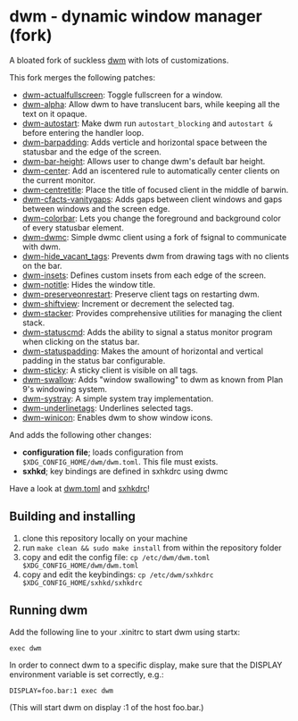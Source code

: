 dwm - dynamic window manager (fork)
===================================
A bloated fork of suckless [dwm](https://dwm.suckless.org/) with lots of customizations.


This fork merges the following patches: 

- [dwm-actualfullscreen](https://dwm.suckless.org/patches/actualfullscreen): Toggle fullscreen for a window.
- [dwm-alpha](https://dwm.suckless.org/patches/alpha): Allow dwm to have translucent bars, while keeping all the text on it opaque.
- [dwm-autostart](https://dwm.suckless.org/patches/autostart): Make dwm run `autostart_blocking` and `autostart &` before entering the handler loop.
- [dwm-barpadding](https://dwm.suckless.org/patches/barpadding): Adds verticle and horizontal space between the statusbar and the edge of the screen.
- [dwm-bar-height](https://dwm.suckless.org/patches/bar_height): Allows user to change dwm's default bar height.
- [dwm-center](https://dwm.suckless.org/patches/center): Add an iscentered rule to automatically center clients on the current monitor.
- [dwm-centretitle](https://dwm.suckless.org/patches/centretitle): Place the title of focused client in the middle of barwin.
- [dwm-cfacts-vanitygaps](https://dwm.suckless.org/patches/vanitygaps): Adds gaps between client windows and gaps between windows and the screen edge.
- [dwm-colorbar](https://dwm.suckless.org/patches/colorbar): Lets you change the foreground and background color of every statusbar element.
- [dwm-dwmc](https://dwm.suckless.org/patches/dwmc): Simple dwmc client using a fork of fsignal to communicate with dwm.
- [dwm-hide_vacant_tags](https://dwm.suckless.org/patches/hide_vacant_tags): Prevents dwm from drawing tags with no clients on the bar.
- [dwm-insets](https://dwm.suckless.org/patches/insets): Defines custom insets from each edge of the screen.
- [dwm-notitle](https://dwm.suckless.org/patches/notitle): Hides the window title.
- [dwm-preserveonrestart](https://dwm.suckless.org/patches/preserveonrestart): Preserve client tags on restarting dwm.
- [dwm-shiftview](https://dwm.suckless.org/patches/nextprev): Increment or decrement the selected tag.
- [dwm-stacker](https://dwm.suckless.org/patches/stacker): Provides comprehensive utilities for managing the client stack.
- [dwm-statuscmd](https://dwm.suckless.org/patches/statuscmd): Adds the ability to signal a status monitor program when clicking on the status bar.
- [dwm-statuspadding](https://dwm.suckless.org/patches/statuspadding): Makes the amount of horizontal and vertical padding in the status bar configurable.
- [dwm-sticky](https://dwm.suckless.org/patches/sticky): A sticky client is visible on all tags.
- [dwm-swallow](https://dwm.suckless.org/patches/swallow): Adds "window swallowing" to dwm as known from Plan 9's windowing system.
- [dwm-systray](https://dwm.suckless.org/patches/systray): A simple system tray implementation.
- [dwm-underlinetags](https://dwm.suckless.org/patches/underlinetags): Underlines selected tags.
- [dwm-winicon](https://dwm.suckless.org/patches/winicon): Enables dwm to show window icons.

And adds the following other changes:
- **configuration file**; loads configuration from `$XDG_CONFIG_HOME/dwm/dwm.toml`. This file must exists.
- **sxhkd**; key bindings are defined in sxhkdrc using dwmc

Have a look at [dwm.toml](dwm.toml) and [sxhkdrc](sxhkdrc)!



Building and installing
-----------------------

1. clone this repository locally on your machine
2. run `make clean && sudo make install` from within the repository folder
3. copy and edit the config file: `cp /etc/dwm/dwm.toml $XDG_CONFIG_HOME/dwm/dwm.toml`
4. copy and edit the keybindings: `cp /etc/dwm/sxhkdrc $XDG_CONFIG_HOME/sxhkd/sxhkdrc`


Running dwm
-----------
Add the following line to your .xinitrc to start dwm using startx:

    exec dwm

In order to connect dwm to a specific display, make sure that
the DISPLAY environment variable is set correctly, e.g.:

    DISPLAY=foo.bar:1 exec dwm

(This will start dwm on display :1 of the host foo.bar.)
